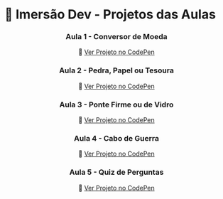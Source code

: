 


# 🧠 Imersão Dev - Projetos das Aulas

<div align="center">

### Aula 1 - Conversor de Moeda  
🔗 [Ver Projeto no CodePen](https://codepen.io/Silva-Ryan/pen/mydaxea)

### Aula 2 - Pedra, Papel ou Tesoura  
🔗 [Ver Projeto no CodePen](https://codepen.io/Silva-Ryan/pen/wBvNpgz)

### Aula 3 - Ponte Firme ou de Vidro  
🔗 [Ver Projeto no CodePen](https://codepen.io/ryan-F-the-encoder/pen/emYXmxL)

### Aula 4 - Cabo de Guerra  
🔗 [Ver Projeto no CodePen](https://codepen.io/ryan-F-the-encoder/pen/WbNmrgO)

### Aula 5 - Quiz de Perguntas  
🔗 [Ver Projeto no CodePen](https://codepen.io/ryan-F-the-encoder/pen/YPzgjNY)

</div>

